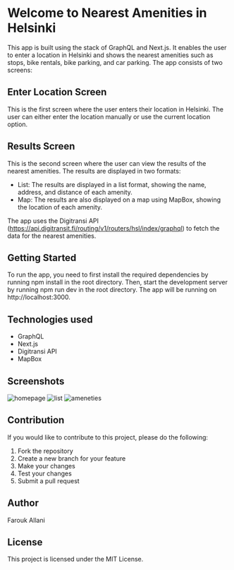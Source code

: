 # Welcome to Nearest Amenities in Helsinki

This app is built using the stack of GraphQL and Next.js. It enables the user to enter a location in Helsinki and shows the nearest amenities such as stops, bike rentals, bike parking, and car parking. The app consists of two screens:

## Enter Location Screen
This is the first screen where the user enters their location in Helsinki. The user can either enter the location manually or use the current location option.

## Results Screen
This is the second screen where the user can view the results of the nearest amenities. The results are displayed in two formats:

- List: The results are displayed in a list format, showing the name, address, and distance of each amenity.
- Map: The results are also displayed on a map using MapBox, showing the location of each amenity.

The app uses the Digitransi API (https://api.digitransit.fi/routing/v1/routers/hsl/index/graphql) to fetch the data for the nearest amenities.

## Getting Started
To run the app, you need to first install the required dependencies by running npm install in the root directory. Then, start the development server by running npm run dev in the root directory. The app will be running on http://localhost:3000.

## Technologies used
- GraphQL
- Next.js
- Digitransi API
- MapBox

## Screenshots
![homepage](https://user-images.githubusercontent.com/81933547/212565386-e01fb215-5ff6-4bc1-a453-30b34fc62a6a.png)
![list](https://user-images.githubusercontent.com/81933547/212565392-6024deaa-0799-45a4-b830-86afb7ddf4b8.png)
![ameneties](https://user-images.githubusercontent.com/81933547/212565516-81fb2cf7-89d0-459a-95bf-776ded317b48.png)

## Contribution

If you would like to contribute to this project, please do the following:

1. Fork the repository
2. Create a new branch for your feature
3. Make your changes
4. Test your changes
5. Submit a pull request


## Author
Farouk Allani

## License
This project is licensed under the MIT License.
